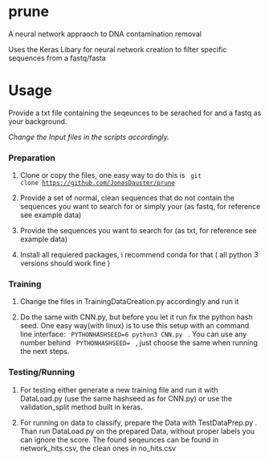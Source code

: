 # prune
A neural network appraoch to DNA contamination removal

Uses the Keras Libary for neural network creation to filter specific sequences from a fastq/fasta

# Usage

Provide a txt file containing the seqeunces to be serached for and a fastq as your background.

<i> Change the Input files in the scripts accordingly. </i> 

### Preparation

1. Clone or copy the files, one easy way to do this is <code> git clone https://github.com/JonasDauster/prune </code>

2. Provide a set of normal, clean sequences that do not contain the sequences you want to search for or simply your  (as fastq, for reference see example data)

3. Provide the sequences you want to search for (as txt, for reference see example data)

4. Install all requiered packages, i recommend conda for that ( all python 3 versions should work fine )

### Training
1. Change the files in TrainingDataCreation.py accordingly and run it

2. Do the same with CNN.py, but before you let it run fix the python hash seed. One easy way(with linux) is to use this setup with an command line interface:  <code> PYTHONHASHSEED=6 python3 CNN.py </code> . You can use any number behind <code> PYTHONHASHSEED= </code> , just choose the same when running the next steps.

### Testing/Running

1. For testing either generate a new training file and run it with DataLoad.py (use the same hashseed as for CNN.py) or use the validation_split method built in keras. 

2. For running on data to classify, prepare the Data with TestDataPrep.py . Than run DataLoad.py on the prepared Data, without proper labels you can ignore the score. The found seqeunces can be found in network_hits.csv, the clean ones in no_hits.csv
